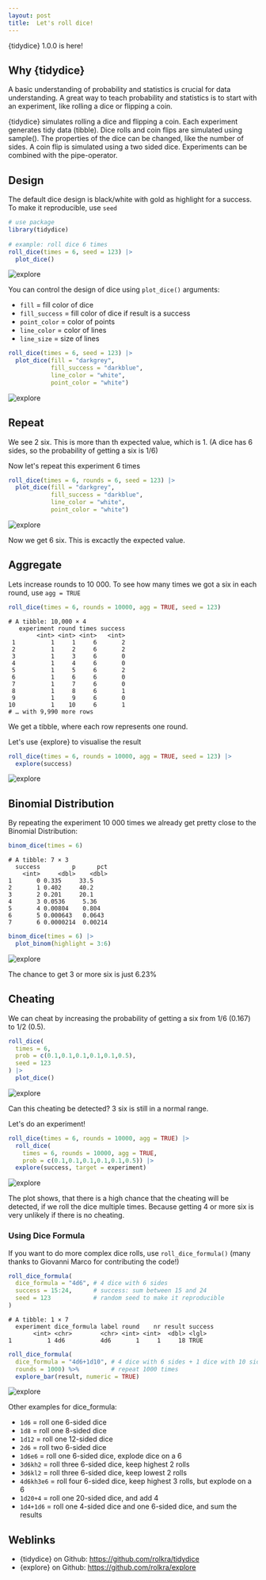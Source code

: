 ```yaml
---
layout: post
title:  Let's roll dice!
---
```


{tidydice} 1.0.0 is here!

## Why {tidydice}

A basic understanding of probability and statistics is crucial for data understanding. 
A great way to teach probability and statistics is to start with an experiment, like rolling a dice or flipping a coin.

{tidydice} simulates rolling a dice and flipping a coin. Each experiment generates tidy data (tibble). 
Dice rolls and coin flips are simulated using sample(). 
The properties of the dice can be changed, like the number of sides. 
A coin flip is simulated using a two sided dice. Experiments can be combined with the pipe-operator. 
  
## Design  
  
The default dice design is black/white with gold as highlight for a success.
To make it reproducible, use ```seed```

```R
# use package
library(tidydice)
  
# example: roll dice 6 times
roll_dice(times = 6, seed = 123) |>
  plot_dice()
```

![explore](../images/tidydice-roll-dice-6.png)

 You can control the design of dice using ```plot_dice()``` arguments: 
* ```fill``` = fill color of dice
* ```fill_success``` = fill color of dice if result is a success
* ```point_color``` = color of points
* ```line_color``` = color of lines
* ```line_size``` = size of lines

```R
roll_dice(times = 6, seed = 123) |> 
  plot_dice(fill = "darkgrey", 
            fill_success = "darkblue",
            line_color = "white",
            point_color = "white")
```

![explore](../images/tidydice-roll-dice-6-design.png)

## Repeat

We see 2 six. This is more than th expected value, which is 1. (A dice has 6 sides, so the probability of getting a six is 1/6)

Now let's repeat this experiment 6 times

```R
roll_dice(times = 6, rounds = 6, seed = 123) |> 
  plot_dice(fill = "darkgrey", 
            fill_success = "darkblue",
            line_color = "white",
            point_color = "white")
```

![explore](../images/tidydice-roll-dice-36-design.png)

Now we get 6 six. This is excactly the expected value.

## Aggregate

Lets increase rounds to 10 000. To see how many times we got a six in each round, use ```agg = TRUE```

```R
roll_dice(times = 6, rounds = 10000, agg = TRUE, seed = 123)
```

```
# A tibble: 10,000 × 4
   experiment round times success
        <int> <int> <int>   <int>
 1          1     1     6       2
 2          1     2     6       2
 3          1     3     6       0
 4          1     4     6       0
 5          1     5     6       2
 6          1     6     6       0
 7          1     7     6       0
 8          1     8     6       1
 9          1     9     6       0
10          1    10     6       1
# … with 9,990 more rows
```

We get a tibble, where each row represents one round.

Let's use {explore} to visualise the result

```R
roll_dice(times = 6, rounds = 10000, agg = TRUE, seed = 123) |>
  explore(success)
```

![explore](../images/tidydice-explore-success-6-10000.png)

## Binomial Distribution

By repeating the experiment 10 000 times we already get pretty close to the Binomial Distribution:

```R
binom_dice(times = 6)
```

```
# A tibble: 7 × 3
  success         p      pct
    <int>     <dbl>    <dbl>
1       0 0.335     33.5    
2       1 0.402     40.2    
3       2 0.201     20.1    
4       3 0.0536     5.36   
5       4 0.00804    0.804  
6       5 0.000643   0.0643 
7       6 0.0000214  0.00214
```

```R
binom_dice(times = 6) |>
  plot_binom(highlight = 3:6)
```

![explore](../images/tidydice-binom-6.png)

The chance to get 3 or more six is just 6.23%

## Cheating

We can cheat by increasing the probability of getting a six from 1/6 (0.167) to 1/2 (0.5).

```R
roll_dice(
  times = 6, 
  prob = c(0.1,0.1,0.1,0.1,0.1,0.5), 
  seed = 123
) |> 
  plot_dice()
```  

![explore](../images/tidydice-roll-dice-6-cheat.png)

Can this cheating be detected? 3 six is still in a normal range.

Let's do an experiment!

```R
roll_dice(times = 6, rounds = 10000, agg = TRUE) |>
  roll_dice(
    times = 6, rounds = 10000, agg = TRUE, 
    prob = c(0.1,0.1,0.1,0.1,0.1,0.5)) |> 
  explore(success, target = experiment)
```  

![explore](../images/tidydice-roll-dice-6-experiment.png)

The plot shows, that there is a high chance that the cheating will be detected, if we roll the dice multiple times. 
Because getting 4 or more six is very unlikely if there is no cheating.

### Using Dice Formula

If you want to do more complex dice rolls, use ```roll_dice_formula()``` (many thanks to Giovanni Marco for contributing the code!)

```R
roll_dice_formula(
  dice_formula = "4d6", # 4 dice with 6 sides
  success = 15:24,      # success: sum between 15 and 24
  seed = 123            # random seed to make it reproducible
)
```

```
# A tibble: 1 × 7
  experiment dice_formula label round    nr result success
       <int> <chr>        <chr> <int> <int>  <dbl> <lgl>  
1          1 4d6          4d6       1     1     18 TRUE  
```

```R
roll_dice_formula(
  dice_formula = "4d6+1d10", # 4 dice with 6 sides + 1 dice with 10 sides
  rounds = 1000) %>%         # repeat 1000 times
  explore_bar(result, numeric = TRUE)
```

![explore](../images/tidydice-roll-dice-formula.png)

Other examples for dice_formula:

- ```1d6``` = roll one 6-sided dice
- ```1d8``` = roll one 8-sided dice
- ```1d12``` = roll one 12-sided dice
- ```2d6``` = roll two 6-sided dice
- ```1d6e6``` = roll one 6-sided dice, explode dice on a 6
- ```3d6kh2``` = roll three 6-sided dice, keep highest 2 rolls
- ```3d6kl2``` = roll three 6-sided dice, keep lowest 2 rolls
- ```4d6kh3e6``` = roll four 6-sided dice, keep highest 3 rolls, but explode on a 6
- ```1d20+4``` = roll one 20-sided dice, and add 4
- ```1d4+1d6``` = roll one 4-sided dice and one 6-sided dice, and sum the results

## Weblinks

* {tidydice} on Github: <https://github.com/rolkra/tidydice> 
* {explore} on Github: <https://github.com/rolkra/explore>
